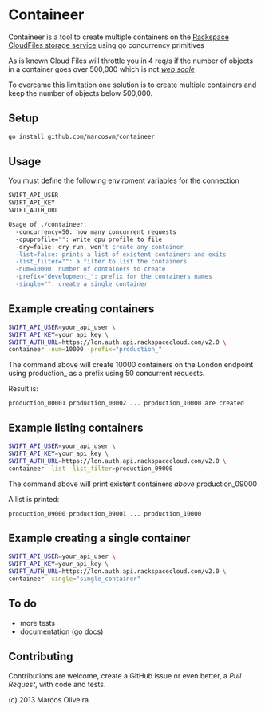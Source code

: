 # Containeer

Containeer is a tool to create multiple containers on the [Rackspace CloudFiles storage service](http://www.rackspace.com/cloud/files/) using go concurrency primitives

As is known Cloud Files will throttle you in 4 req/s if the number of objects in a container goes over 500,000 which is not [*web scale*](https://www.youtube.com/watch?v=b2F-DItXtZs)

To overcame this limitation one solution is to create multiple containers and keep the number of objects below 500,000.

## Setup

```bash
go install github.com/marcosvm/containeer
```

## Usage

You must define the following enviroment variables for the connection

```bash
SWIFT_API_USER
SWIFT_API_KEY
SWIFT_AUTH_URL
```

```bash
Usage of ./containeer:
  -concurrency=50: how many concurrent requests
  -cpuprofile="": write cpu profile to file
  -dry=false: dry run, won't create any container
  -list=false: prints a list of existent containers and exits
  -list_filter="": a filter to list the containers
  -num=10000: number of containers to create
  -prefix="development_": prefix for the containers names
  -single="": create a single container
```

## Example creating containers

```bash
SWIFT_API_USER=your_api_user \
SWIFT_API_KEY=your_api_key \
SWIFT_AUTH_URL=https://lon.auth.api.rackspacecloud.com/v2.0 \
containeer -num=10000 -prefix="production_"
```

The command above will create 10000 containers on the London endpoint using production_ as a prefix using 50 concurrent requests.

Result is:
```
production_00001 production_00002 ... production_10000 are created
```

## Example listing containers

```bash
SWIFT_API_USER=your_api_user \
SWIFT_API_KEY=your_api_key \
SWIFT_AUTH_URL=https://lon.auth.api.rackspacecloud.com/v2.0 \
containeer -list -list_filter=production_09000
```

The command above will print existent containers *above* production_09000

A list is printed:
```
production_09000 production_09001 ... production_10000
```

## Example creating a single container
```bash
SWIFT_API_USER=your_api_user \
SWIFT_API_KEY=your_api_key \
SWIFT_AUTH_URL=https://lon.auth.api.rackspacecloud.com/v2.0 \
containeer -single="single_container"
```

## To do

* more tests
* documentation (go docs)

## Contributing

Contributions are welcome, create a GitHub issue or even better, a *Pull Request*, with code and tests.

(c) 2013 Marcos Oliveira

